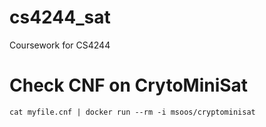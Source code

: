 # cs4244_sat
Coursework for CS4244 

# Check CNF on CrytoMiniSat
`cat myfile.cnf | docker run --rm -i msoos/cryptominisat`


